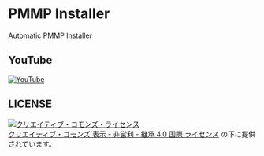 # PMMP Installer
Automatic PMMP Installer

## YouTube
[![YouTube](http://img.youtube.com/vi/V-O2oXw2GE4/0.jpg)](http://www.youtube.com/watch?v=V-O2oXw2GE4)

## LICENSE
<a rel="license" href="http://creativecommons.org/licenses/by-nc-sa/4.0/"><img alt="クリエイティブ・コモンズ・ライセンス" style="border-width:0" src="https://i.creativecommons.org/l/by-nc-sa/4.0/88x31.png" /></a><br /><a rel="license" href="http://creativecommons.org/licenses/by-nc-sa/4.0/">クリエイティブ・コモンズ 表示 - 非営利 - 継承 4.0 国際 ライセンス</a> の下に提供されています。